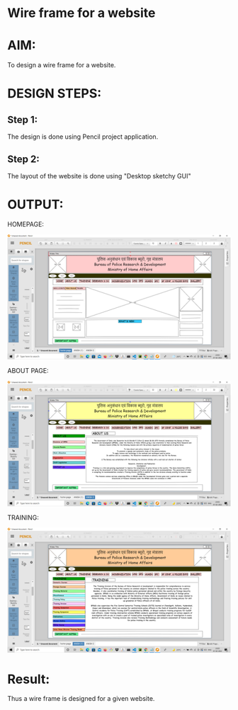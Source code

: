 # Wire frame for a website

# AIM:
To design a wire frame for a website.

# DESIGN STEPS:

## Step 1:

The design is done using Pencil project application.

## Step 2:

The layout of the website is done using "Desktop sketchy GUI" 
#  OUTPUT:
HOMEPAGE:

![output](/HOMEPAGE.png)

ABOUT PAGE:

![output](/aboutus.png)

TRAINING:

![output](/training.png)

# Result:
Thus a wire frame is designed for a given website.
